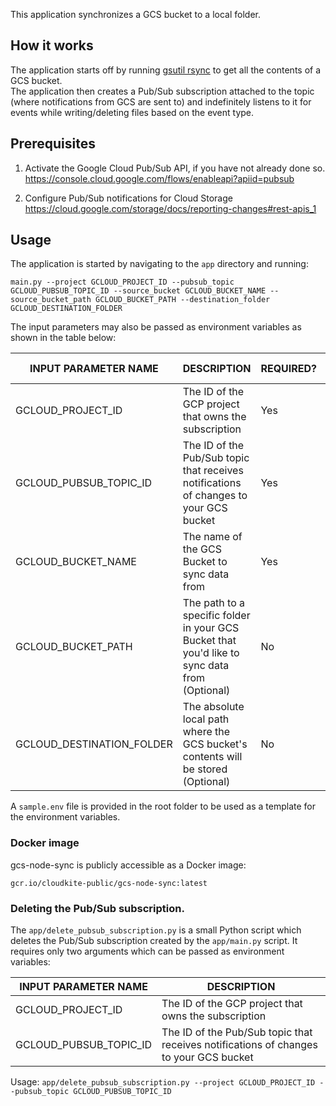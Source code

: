 This application synchronizes a GCS bucket to a local folder.

## How it works
The application starts off by running [gsutil rsync](https://cloud.google.com/storage/docs/gsutil/commands/rsync) to get all the contents of a GCS bucket.  
The application then creates a Pub/Sub subscription attached to the topic (where notifications from GCS are sent to) and indefinitely listens to it for events while writing/deleting files based on the event type.

## Prerequisites
1. Activate the Google Cloud Pub/Sub API, if you have not already done so.
   https://console.cloud.google.com/flows/enableapi?apiid=pubsub

2. Configure Pub/Sub notifications for Cloud Storage https://cloud.google.com/storage/docs/reporting-changes#rest-apis_1

## Usage
The application is started by navigating to the `app` directory and running:  
```
main.py --project GCLOUD_PROJECT_ID --pubsub_topic GCLOUD_PUBSUB_TOPIC_ID --source_bucket GCLOUD_BUCKET_NAME --source_bucket_path GCLOUD_BUCKET_PATH --destination_folder GCLOUD_DESTINATION_FOLDER
```

The input parameters may also be passed as environment variables as shown in the table below:  

| INPUT PARAMETER NAME                                  | DESCRIPTION                                                                                          |         REQUIRED? |         DEFAULT VALUE |
| ----------------------------------------------------- | ---------------------------------------------------------------------------------------------------- | ---------------------- | ---------------------- |
| GCLOUD_PROJECT_ID                                  | The ID of the GCP project that owns the subscription | Yes | None |
| GCLOUD_PUBSUB_TOPIC_ID                    | The ID of the Pub/Sub topic that receives notifications of changes to your GCS bucket | Yes | None |
| GCLOUD_BUCKET_NAME                                 | The name of the GCS Bucket to sync data from | Yes | None |
| GCLOUD_BUCKET_PATH                                 | The path to a specific folder in your GCS Bucket that you'd like to sync data from (Optional) | No | / |
| GCLOUD_DESTINATION_FOLDER                          | The absolute local path where the GCS bucket's contents will be stored (Optional) | No | /tmp/buckets/  |

A `sample.env` file is provided in the root folder to be used as a template for the environment variables.

### Docker image
gcs-node-sync is publicly accessible as a Docker image:

```
gcr.io/cloudkite-public/gcs-node-sync:latest
```

### Deleting the Pub/Sub subscription.
The `app/delete_pubsub_subscription.py` is a small Python script which deletes the Pub/Sub subscription created by the `app/main.py` script. It requires only two arguments which can be passed as environment variables:

| INPUT PARAMETER NAME                                  | DESCRIPTION                                                                                          |
| ----------------------------------------------------- | ---------------------------------------------------------------------------------------------------- |
| GCLOUD_PROJECT_ID                                  | The ID of the GCP project that owns the subscription |
| GCLOUD_PUBSUB_TOPIC_ID                    | The ID of the Pub/Sub topic that receives notifications of changes to your GCS bucket |

Usage:
`app/delete_pubsub_subscription.py --project GCLOUD_PROJECT_ID --pubsub_topic GCLOUD_PUBSUB_TOPIC_ID`